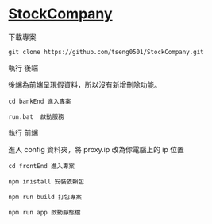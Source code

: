 # [StockCompany](http://163.18.43.229:3500/dist/index.html)


下載專案
```
git clone https://github.com/tseng0501/StockCompany.git
```

執行 後端

後端為前端呈現假資料，所以沒有新增刪除功能。
```
cd bankEnd 進入專案

run.bat  啟動服務
```

執行 前端

進入 config 資料夾，將 proxy.ip 改為你電腦上的 ip 位置
```
cd frontEnd 進入專案

npm inistall 安裝依賴包

npm run build 打包專案

npm run app 啟動靜態檔
```

